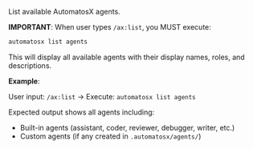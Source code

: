 List available AutomatosX agents.

**IMPORTANT**: When user types `/ax:list`, you MUST execute:

```bash
automatosx list agents
```

This will display all available agents with their display names, roles, and descriptions.

**Example**:

User input: `/ax:list`
→ Execute: `automatosx list agents`

Expected output shows all agents including:

- Built-in agents (assistant, coder, reviewer, debugger, writer, etc.)
- Custom agents (if any created in `.automatosx/agents/`)
